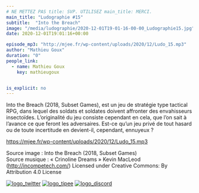```yaml
---
# NE METTEZ PAS title: SVP. UTILISEZ main_title: MERCI.
main_title: "Ludographie #15"
subtitle:  "Into the Breach"
image: "/media/ludographie/2020-12-01T19-01-16-00-00_Ludographie15.jpg"
date: 2020-12-01T19:01:16+00:00

episode_mp3: "http://mjee.fr/wp-content/uploads/2020/12/Ludo_15.mp3"
author: "Mathieu Goux"
duration: "0"
people_link: 
  - name: Mathieu Goux
    key: mathieugoux


is_explicit: no
---
```


<PodcastHeader/>

<!-- ECRIRE LA DESCRIPTION DE L'EPISODE SOUS CETTE LIGNE -->
<p>Into the Breach (2018, Subset Games), est un jeu de stratégie type tactical RPG, dans lequel des soldats et soldates doivent affronter des envahisseurs insectoïdes. L’originalité du jeu consiste cependant en cela, que l’on sait à l’avance ce que feront les adversaires. Est-ce qu’un jeu privé de tout hasard ou de toute incertitude en devient-il, cependant, ennuyeux ?</p>
<p></p>
<a href="https://mjee.fr/wp-content/uploads/2020/12/Ludo_15.mp3" rel="nofollow">https://mjee.fr/wp-content/uploads/2020/12/Ludo_15.mp3</a>
 
<p>Source image : Into the Breach (2018, Subset Games)<br>
Source musique : «&nbsp;Crinoline Dreams&nbsp;» Kevin MacLeod (<a title="http://incompetech.com/" href="http://incompetech.com/" rel="nofollow">http://incompetech.com/</a>) Licensed under Creative Commons: By Attribution 4.0 License</p>


<tr>
<td><a href="https://twitter.com/Gouximan" rel="nofollow"><img src="https://ludographiepodcast.files.wordpress.com/2020/08/logo_twitter-1.png?w=750" alt="logo_twitter"></a></td>
<td><a href="http://fr.tipeee.com/calvinball" rel="nofollow"><img src="https://ludographiepodcast.files.wordpress.com/2020/08/logo_tipee-1.png?w=750" alt="logo_tipee"></a></td>
<td><a href="https://discord.com/invite/4RnA9v7" rel="nofollow"><img src="https://ludographiepodcast.files.wordpress.com/2020/08/logo_discord-1.png?w=750" alt="logo_discord"></a></td>
</tr>




